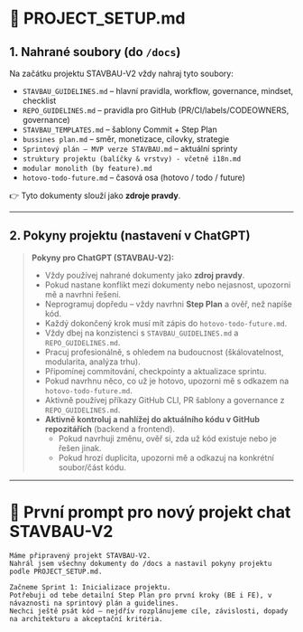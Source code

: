 # 📂 PROJECT_SETUP.md

## 1. Nahrané soubory (do `/docs`)
Na začátku projektu STAVBAU-V2 vždy nahraj tyto soubory:  
- `STAVBAU_GUIDELINES.md` – hlavní pravidla, workflow, governance, mindset, checklist  
- `REPO_GUIDELINES.md` – pravidla pro GitHub (PR/CI/labels/CODEOWNERS, governance)  
- `STAVBAU_TEMPLATES.md` – šablony Commit + Step Plan  
- `bussines plan.md` – směr, monetizace, cílovky, strategie  
- `Sprintový plán – MVP verze STAVBAU.md` – aktuální sprinty  
- `struktury projektu (balíčky & vrstvy) - včetně i18n.md`  
- `modular monolith (by feature).md`  
- `hotovo-todo-future.md` – časová osa (hotovo / todo / future)  

👉 Tyto dokumenty slouží jako **zdroje pravdy**.  

---

## 2. Pokyny projektu (nastavení v ChatGPT)

> **Pokyny pro ChatGPT (STAVBAU-V2):**  
> - Vždy používej nahrané dokumenty jako **zdroj pravdy**.  
> - Pokud nastane konflikt mezi dokumenty nebo nejasnost, upozorni mě a navrhni řešení.  
> - Neprogramuj dopředu – vždy navrhni **Step Plan** a ověř, než napíše kód.  
> - Každý dokončený krok musí mít zápis do `hotovo-todo-future.md`.  
> - Vždy dbej na konzistenci s `STAVBAU_GUIDELINES.md` a `REPO_GUIDELINES.md`.  
> - Pracuj profesionálně, s ohledem na budoucnost (škálovatelnost, modularita, analýza trhu).  
> - Připomínej commitování, checkpointy a aktualizace sprintu.  
> - Pokud navrhnu něco, co už je hotovo, upozorni mě s odkazem na `hotovo-todo-future.md`.  
> - Aktivně používej příkazy GitHub CLI, PR šablony a governance z `REPO_GUIDELINES.md`.  
> - **Aktivně kontroluj a nahlížej do aktuálního kódu v GitHub repozitářích** (backend a frontend).  
>   - Pokud navrhuji změnu, ověř si, zda už kód existuje nebo je řešen jinak.  
>   - Pokud hrozí duplicita, upozorni mě a odkazuj na konkrétní soubor/část kódu.  

---

# 🚀 První prompt pro nový projekt chat STAVBAU-V2

```
Máme připravený projekt STAVBAU-V2.  
Nahrál jsem všechny dokumenty do /docs a nastavil pokyny projektu podle PROJECT_SETUP.md.  

Začneme Sprint 1: Inicializace projektu.  
Potřebuji od tebe detailní Step Plan pro první kroky (BE i FE), v návaznosti na sprintový plán a guidelines.  
Nechci ještě psát kód – nejdřív rozplánujeme cíle, závislosti, dopady na architekturu a akceptační kritéria.
```
